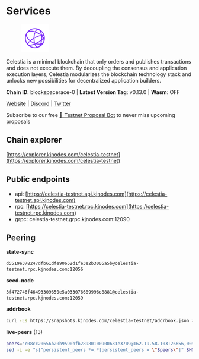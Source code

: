 # Services

<figure><img src="https://raw.githubusercontent.com/kj89/cosmos-images/main/logos/celestia.png" alt=""><figcaption></figcaption></figure>

Celestia is a minimal blockchain that only orders and publishes transactions and  does not execute them. By decoupling the consensus and application execution layers,  Celestia modularizes the blockchain technology stack and unlocks new possibilities  for decentralized application builders.

**Chain ID**: blockspacerace-0 | **Latest Version Tag**: v0.13.0 | **Wasm**: OFF

[Website](https://celestia.org) | [Discord](https://discord.gg/celestiacommunity) | [Twitter](https://twitter.com/CelestiaOrg)



Subscribe to our free [🤖 Testnet Proposal Bot](https://t.me/kjnodes_testnet_proposal_bot) to never miss upcoming proposals


## Chain explorer
[https://explorer.kjnodes.com/celestia-testnet](https://explorer.kjnodes.com/celestia-testnet)

## Public endpoints

* api: [https://celestia-testnet.api.kjnodes.com](https://celestia-testnet.api.kjnodes.com)
* rpc: [https://celestia-testnet.rpc.kjnodes.com](https://celestia-testnet.rpc.kjnodes.com)
* grpc: celestia-testnet.grpc.kjnodes.com:12090

## Peering

**state-sync**

```text
d5519e378247dfb61dfe90652d1fe3e2b3005a5b@celestia-testnet.rpc.kjnodes.com:12056
```

**seed-node**

```text
3f472746f46493309650e5a033076689996c8881@celestia-testnet.rpc.kjnodes.com:12059
```

**addrbook**
```bash
curl -Ls https://snapshots.kjnodes.com/celestia-testnet/addrbook.json > $HOME/.celestia-app/config/addrbook.json
```

**live-peers** (13)
```bash
peers="c08cc20656b20b9590bfb28980100900631e3709@162.19.58.103:26656,0096a95343de3097594ebebc66542ed4a4167f2a@65.109.159.227:26656,7135928a1a9e6cc13d139a67b4ef94c53f470e15@154.12.252.237:26656,3ef426538e3b8bfa274aa9a442583bbbda71942f@185.144.99.12:26656,8f14ec71e1d712c912c27485a169c2519628cfb6@185.225.232.196:21656,02b93545950853d692d7ea63eac879e6dd4bf390@82.223.122.139:26656,73e2aa2de6080734152b54020464fb9ba752a7dd@194.36.145.127:26656,7b2fb9cdedb18336e55f4e8613e841982e455ba6@31.7.196.40:26656,193acd7bf7049b425d7b95c24e02250fce8ad45c@65.109.92.79:11656,bd958914e4baac42f1c28fbae24e920bb0072535@65.109.71.210:26656,f7916ed6f294f94740b98b5a7f21d368589fee56@202.61.194.254:60956,02241bb63c01fb52033029f7155c3db5d7846c1f@168.119.64.26:26656,d5519e378247dfb61dfe90652d1fe3e2b3005a5b@65.109.68.190:12056"
sed -i -e "s|^persistent_peers *=.*|persistent_peers = \"$peers\"|" $HOME/.celestia-app/config/config.toml
```
